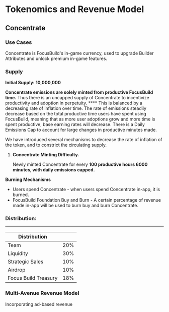 # Tokenomics and Revenue Model

## **Concentrate**&#x20;

### Use Cases

Concentrate is FocusBuild's in-game currency, used to upgrade Builder Attributes and unlock premium in-game features.&#x20;

### **Supply**&#x20;

**Initial Supply: 10,000,000**

**Concentrate emissions are solely minted from productive FocusBuild time.** Thus there is an uncapped supply of Concentrate to incentivize productivity and adoption in perpetuity.  ****  This is balanced by a decreasing rate of inflation over time. The rate of emissions steadily decrease based on the total productive time users have spent using FocusBuild, meaning that as more user adoptions grow and more time is spent productive, base earning rates will decrease. There is a Daily Emissions Cap to account for large changes in productive minutes made.

We have introduced several mechanisms to decrease the rate of inflation of the token, and to constrict the circulating supply.&#x20;

1.  **Concentrate Minting Difficulty.**&#x20;

    Newly minted Concentrate for every **100 productive hours 6000 minutes, with daily emissions capped.**

**Burning Mechanisms**

* Users spend Concentrate - when users spend Concentrate in-app, it is burned.
* FocusBuild Foundation Buy and Burn - A certain percentage of revenue made in-app will be used to burn buy and burn Concentrate.

### **Distribution:**

****

| Distribution         |     |
| -------------------- | --: |
| Team                 | 20% |
| Liquidity            | 30% |
| Strategic Sales      | 10% |
| Airdrop              | 10% |
| Focus Build Treasury | 18% |

### Multi-Avenue Revenue Model

Incorporating ad-based revenue&#x20;
